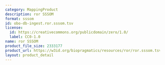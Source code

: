 ```yaml
---
category: MappingProduct
description: ror SSSOM
format: sssom
id: obo-db-ingest.ror.sssom.tsv
license:
  id: https://creativecommons.org/publicdomain/zero/1.0/
  label: CC0-1.0
name: ror SSSOM
product_file_size: 2333177
product_url: https://w3id.org/biopragmatics/resources/ror/ror.sssom.tsv
layout: product_detail
---
```

